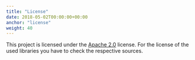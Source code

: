 ```yaml
---
title: "License"
date: 2018-05-02T00:00:00+00:00
anchor: "license"
weight: 40
---
```


This project is licensed under the [Apache 2.0](https://github.com/webhippie/ldap-proxy/blob/master/LICENSE) license. For the license of the used libraries you have to check the respective sources.
